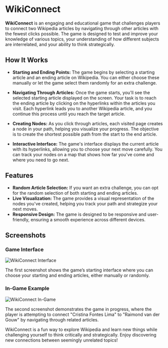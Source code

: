# WikiConnect

**WikiConnect** is an engaging and educational game that challenges players to connect two Wikipedia articles by navigating through other articles with the fewest clicks possible. The game is designed to test and improve your knowledge of various topics, your understanding of how different subjects are interrelated, and your ability to think strategically.

## How It Works
- **Starting and Ending Points:** The game begins by selecting a starting article and an ending article on Wikipedia. You can either choose these manually or let the game select them randomly for an extra challenge.
  
- **Navigating Through Articles:** Once the game starts, you'll see the selected starting article displayed on the screen. Your task is to reach the ending article by clicking on the hyperlinks within the articles you visit. Each hyperlink leads you to another Wikipedia article, and you continue this process until you reach the target article.

- **Creating Nodes:** As you click through articles, each visited page creates a node in your path, helping you visualize your progress. The objective is to create the shortest possible path from the start to the end article.

- **Interactive Interface:** The game's interface displays the current article with its hyperlinks, allowing you to choose your next move carefully. You can track your nodes on a map that shows how far you've come and where you need to go next.

## Features
- **Random Article Selection:** If you want an extra challenge, you can opt for the random selection of both starting and ending articles.
- **Live Visualization:** The game provides a visual representation of the nodes you've created, helping you track your path and strategize your next moves.
- **Responsive Design:** The game is designed to be responsive and user-friendly, ensuring a smooth experience across different devices.

## Screenshots

### Game Interface
![WikiConnect Interface](https://i.imgur.com/hk14iMm.png)

The first screenshot shows the game’s starting interface where you can choose your starting and ending articles, either manually or randomly.

### In-Game Example
![WikiConnect In-Game](https://i.imgur.com/4K3ym84.png)

The second screenshot demonstrates the game in progress, where the player is attempting to connect "Cristina Fontes Lima" to "Raimond van der Gouw" by navigating through related articles.

WikiConnect is a fun way to explore Wikipedia and learn new things while challenging yourself to think critically and strategically. Enjoy discovering new connections between seemingly unrelated topics!

